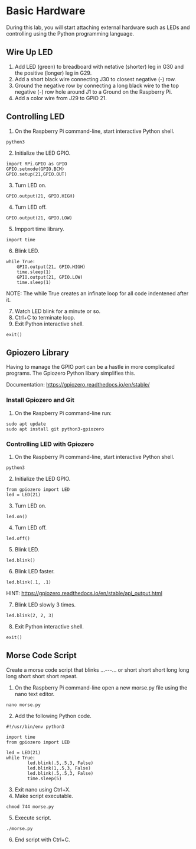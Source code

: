 # Basic Hardware

During this lab, you will start attaching external hardware such as LEDs and controlling using the Python programming language. 

## Wire Up LED

1. Add LED (green) to breadboard with netative (shorter) leg in G30 and the positive (longer) leg in G29.
1. Add a short black wire connecting J30 to closest negative (-) row.
1. Ground the negative row by connecting a long black wire to the top negative (-) row hole around J1 to a Ground on the Raspberry Pi.
1. Add a color wire from J29 to GPIO 21.

## Controlling LED

1. On the Raspberry Pi command-line, start interactive Python shell.
```
python3
```
2. Initialize the LED GPIO.
```
import RPi.GPIO as GPIO
GPIO.setmode(GPIO.BCM)
GPIO.setup(21,GPIO.OUT)
```
3. Turn LED on.
```
GPIO.output(21, GPIO.HIGH)
```
4. Turn LED off.
```
GPIO.output(21, GPIO.LOW)
```
5. Impport time library.
```
import time
```
6. Blink LED.
```
while True:
    GPIO.output(21, GPIO.HIGH)
    time.sleep(1)
    GPIO.output(21, GPIO.LOW)
    time.sleep(1)
```

NOTE: The while True creates an infinate loop for all code indentened after it.

7. Watch LED blink for a minute or so.
8. Ctrl+C to terminate loop.
9. Exit Python interactive shell.
```
exit()
```

## Gpiozero Library

Having to manage the GPIO port can be a hastle in more complicated programs. The Gpiozero Python libary simplifies this.

Documentation: https://gpiozero.readthedocs.io/en/stable/

### Install Gpiozero and Git

1. On the Raspberry Pi command-line run:
```
sudo apt update
sudo apt install git python3-gpiozero
```

### Controlling LED with Gpiozero

1. On the Raspberry Pi command-line, start interactive Python shell.
```
python3
```
2. Initialize the LED GPIO.
```
from gpiozero import LED
led = LED(21)
```
3. Turn LED on.
```
led.on()
```
4. Turn LED off.
```
led.off()
```
5. Blink LED.
```
led.blink()
```
6. Blink LED faster.
```
led.blink(.1, .1)
```
HINT: https://gpiozero.readthedocs.io/en/stable/api_output.html

7. Blink LED slowly 3 times.
```
led.blink(2, 2, 3)
```
8. Exit Python interactive shell.
```
exit()
```

## Morse Code Script

Create a morse code script that blinks ...---... or short short short long long long short short short repeat.

1. On the Raspberry Pi command-line open a new morse.py file using the nano text editor.
```
nano morse.py
```
2. Add the following Python code.
```
#!/usr/bin/env python3

import time
from gpiozero import LED

led = LED(21)
while True:
        led.blink(.5,.5,3, False)
        led.blink(1,.5,3, False)
        led.blink(.5,.5,3, False)
        time.sleep(5)
```
3. Exit nano using Ctrl+X.
4. Make script executable.
```
chmod 744 morse.py
```
5. Execute script.
```
./morse.py
```
6. End script with Ctrl+C.